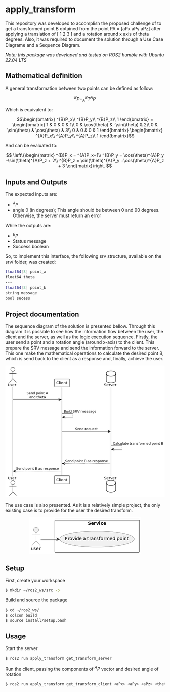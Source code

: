 # apply_transform
This repository was developed to accomplish the proposed challenge of to get a transformed point B obtained from the point PA = [aPx aPy aPz] after applying a translation of [ 1 2 3 ] and a rotation around x axis of theta degrees. Also, it was required to document the solution through a Use Case Diagrame and a Sequence Diagram.

*Note: this package was developed and tested on ROS2 humble with Ubuntu 22.04 LTS*

## Mathematical definition
A general transformation between two points can be defined as follow:

$$^{B}P=^{B}_AT^{A}P$$

Which is equivalent to:

```math
\begin{bmatrix}
^{B}P_x\\ 
^{B}P_y\\ 
^{B}P_z\\
1
\end{bmatrix}
=
\begin{bmatrix}
1 & 0 & 0 & 1\\ 
0 & \cos(\theta) & -\sin(\theta) & 2\\ 
0 & \sin(\theta) & \cos(\theta) & 3\\ 
0 & 0 & 0 & 1
\end{bmatrix}
\begin{bmatrix}
^{A}P_x\\ 
^{A}P_y\\ 
^{A}P_z\\
1
\end{bmatrix}
```

And can be evaluated to:

$$ 
\left\{\begin{matrix}
^{B}P_x = ^{A}P_x+1\\ 
^{B}P_y = \cos(\theta)^{A}P_y -\sin(\theta)^{A}P_z + 2\\ 
^{B}P_z = \sin(\theta)^{A}P_y +\cos(\theta)^{A}P_z + 3
\end{matrix}\right.
$$

## Inputs and Outputs
The expected inputs are:
- $^{A}P$
- angle θ (in degrees); This angle should be between 0 and 90 degrees.
Otherwise, the server must return an error

While the outputs are:
- $^{B}P$
- Status message
- Success boolean

So, to implement this interface, the following srv structure, available on the srv/ folder, was created:
```bash
float64[3] point_a
float64 theta
---
float64[3] point_b
string message
bool sucess
``` 
## Project documentation
The sequence diagram of the solution is presented bellow. Through this diagram it is possible to see how the information flow between the user, the client and the server, as well as the logic execution sequence. Firstly, the user send a point and a rotation angle (around x-axis) to the client. This prepare the SRV message and send the information forward to the server. This one make the mathematical operations to calculate the desired point B, which is send back to the client as a response and, finally, achieve the user.

<div align="center">
  <img src="resources/images/sequence-diagram.png" alt="sequence diagram">
</div>

The use case is also presented. As it is a relatively simple project, the only existing case is to provide for the user the desired transform.

<div align="center">
  <img src="resources/images/use-case.png" alt="use case diagram">
</div>

## Setup
First, create your workspace
```bash
$ mkdir ~/ros2_ws/src -p
``` 

Build and source the package
```bash
$ cd ~/ros2_ws/
$ colcon build
$ source install/setup.bash
``` 

## Usage
Start the server
```bash
$ ros2 run apply_transform get_transform_server
``` 

Run the client, passing the components of $^{A}P$ vector and desired angle of rotation
```bash
$ ros2 run apply_transform get_transform_client <aPx> <aPy> <aPz> <theta>
``` 